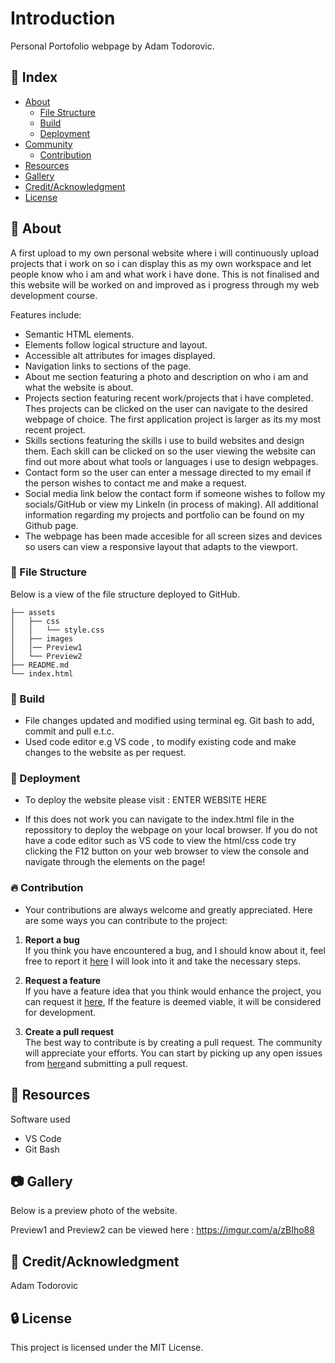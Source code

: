# Introduction
 Personal Portofolio webpage by Adam Todorovic.


## :ledger: Index

- [About](#beginner-about)
  - [File Structure](#file_folder-file-structure)
  - [Build](#hammer-build)  
  - [Deployment](#rocket-deployment)  
- [Community](#cherry_blossom-community)
  - [Contribution](#fire-contribution)
- [Resources](#page_facing_up-resources)
- [Gallery](#camera-gallery)
- [Credit/Acknowledgment](#star2-creditacknowledgment)
- [License](#lock-license)

##  :beginner: About
  A first upload to my own personal website where i will continuously upload projects that i work on
  so i can display this as my own workspace and let people know who i am and what work i have done. This is not finalised and this website will be worked on and improved as i progress through my web development course.

Features include:
- Semantic HTML elements.
- Elements follow logical structure and layout.
- Accessible alt attributes for images displayed.
- Navigation links to sections of the page.
- About me section featuring a photo and description on who i am and what the website is about.
- Projects section featuring recent work/projects that i have completed. Thes projects can be clicked on the user can navigate to the desired webpage of choice. The first application project is larger as its my most recent project.
- Skills sections featuring the skills i use to build websites and design them. Each skill can be clicked on so the user viewing the website can find out more about what tools or languages i use to design webpages.
- Contact form so the user can enter a message directed to my email if the person wishes to contact me and make a request.
- Social media link below the contact form if someone wishes to follow my socials/GitHub or view my LinkeIn (in process of making). All additional information regarding my projects and portfolio can be found on my Github page.
- The webpage has been made accesible for all screen sizes and devices so users can view a responsive layout that adapts to the viewport.

###  :file_folder: File Structure
Below is a view of the file structure deployed to GitHub.

```plaintext
├── assets
│   ├── css
│   │   └── style.css
│   ├── images
│   │── Preview1
│   └── Preview2
├── README.md
└── index.html

```

###  :hammer: Build

- File changes updated and modified using terminal eg. Git bash to add, commit and pull e.t.c.
- Used code editor e.g VS code , to modify existing code and make changes to the website as per request.


### :rocket: Deployment

- To deploy the website please visit : ENTER WEBSITE HERE

- If this does not work you can navigate to the index.html file in the repossitory to deploy the webpage on your local browser. If you do not have a code editor such as VS code to view the html/css code try clicking the F12 button on your web browser to view the console and navigate through the elements on the page!

 ###  :fire: Contribution

 - Your contributions are always welcome and greatly appreciated. Here are some ways you can contribute to the project:

 1. **Report a bug** <br>
 If you think you have encountered a bug, and I should know about it, feel free to report it [here]() I will look into it and take the necessary steps.
 
 2. **Request a feature** <br>
 If you have a feature idea that you think would enhance the project, you can request it [here](), If the feature is deemed viable, it will be considered for development. 

 3. **Create a pull request** <br>
 The best way to contribute is by creating a pull request. The community will appreciate your efforts. You can start by picking up any open issues from [here]()and submitting a pull request.

##  :page_facing_up: Resources
Software used
- VS Code
- Git Bash

##  :camera: Gallery
Below is a preview photo of the website.

Preview1 and Preview2 can be viewed here : https://imgur.com/a/zBIho88


## :star2: Credit/Acknowledgment
Adam Todorovic

##  :lock: License
This project is licensed under the MIT License.